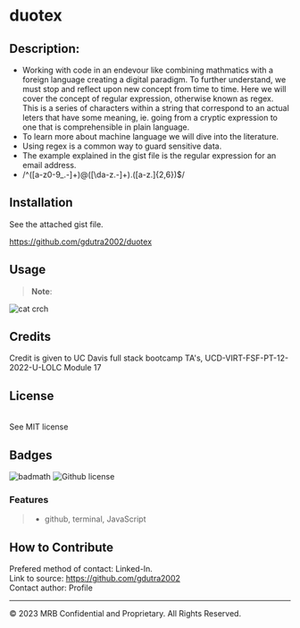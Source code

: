# duotex

## Description:  
* Working with code in an endevour like combining mathmatics with a foreign language creating a digital paradigm.  To further understand, we must stop and reflect upon new concept from time to time. Here we will cover the concept of regular expression, otherwise known as regex.  This is a series of characters within a string that correspond to an actual leters that have some meaning, ie. going from a cryptic expression to one that is comprehensible in plain language.
* To learn more about machine language we will dive into the literature.
* Using regex is a common way to guard sensitive data.
* The example explained in the gist file is the regular expression for an email address.
* /^([a-z0-9_\.-]+)@([\da-z\.-]+)\.([a-z\.]{2,6})$/


## Installation

See the attached gist file.

https://github.com/gdutra2002/duotex

## Usage
>
> **Note**:

![cat crch](develop/utils/screenshot.png)

## Credits
Credit is given to UC Davis full stack bootcamp TA's, UCD-VIRT-FSF-PT-12-2022-U-LOLC Module 17

## License
   <br>
See MIT license


## Badges

![badmath](https://img.shields.io/github/languages/top/nielsenjared/badmath)
![Github license](https://img.shields.io/badge/license-MIT-pink.svg)

### Features
>
>* github, terminal, JavaScript
>

## How to Contribute
Prefered method of contact: Linked-In.  <br>
Link to source:
https://github.com/gdutra2002    <br>
Contact author:
Profile


---
© 2023 MRB Confidential and Proprietary. All Rights Reserved.


